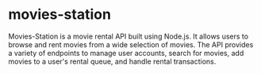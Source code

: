 # movies-station
Movies-Station is a movie rental API built using Node.js. It allows users to browse and rent movies from a wide selection of movies. The API provides a variety of endpoints to manage user accounts, search for movies, add movies to a user's rental queue, and handle rental transactions. 
